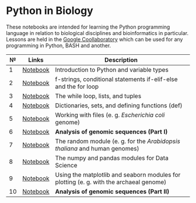 # Python in Biology

These notebooks are intended for learning the Python programming language in relation to biological disciplines and bioinformatics in particular. Lessons are held in the [Google Coollaboratory](https://colab.research.google.com/) which can be used for any programming in Python, BASH and another.

| № | Links | Description | 
| ----------- | ----------- | ----------- | 
| 1 | [Notebook]() | Introduction to Python and variable types | 
| 2 | [Notebook]() | f-strings, conditional statements if-elif-else and the for loop | 
| 3 | [Notebook]() | The while loop, lists, and tuples |
| 4 | [Notebook]() | Dictionaries, sets, and defining functions (def) | 
| 5 | [Notebook]() | Working with files (e. g. _Escherichia coli_ genome) | 
| 6 | [Notebook]() | **Analysis of genomic sequences (Part I)** | 
| 7 | [Notebook]() | The random module (e. g. for the _Arabidopsis thaliana_ and human genomes) | 
| 8 | [Notebook]() | The numpy and pandas modules for Data Science | 
| 9 | [Notebook]() | Using the matplotlib and seaborn modules for plotting (e. g. with the archaeal genome) | 
| 10 | [Notebook]() | **Analysis of genomic sequences (Part II)** | 

